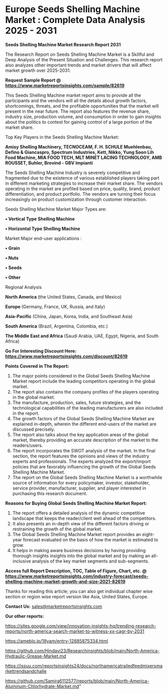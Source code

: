 # Europe Seeds Shelling Machine Market : Complete Data Analysis 2025 - 2031

<strong>Seeds Shelling Machine Market Research Report 2031</strong>

The Research Report on Seeds Shelling Machine Market is a Skillful and Deep Analysis of the Present Situation and Challenges. This research report also analyzes other important trends and market drivers that will affect market growth over 2025-2031.

<strong>Request Sample Report @ <a href=https://www.marketreportsinsights.com/sample/82619>https://www.marketreportsinsights.com/sample/82619</a></strong>

This Seeds Shelling Machine market report aims to provide all the participants and the vendors will all the details about growth factors, shortcomings, threats, and the profitable opportunities that the market will present in the near future. The report also features the revenue share, industry size, production volume, and consumption in order to gain insights about the politics to contest for gaining control of a large portion of the market share.

Top Key Players in the Seeds Shelling Machine Market:

<strong>Amisy Shelling Machinery, TECNOCEAM, F. H. SCHULE Muehlenbau, Defino & Giancaspro, Spectrum Industries, Kett, Nikko, Yung Soon Lih Food Machine, MIA FOOD TECH, MLT MINET LACING TECHNOLOGY, AMB ROUSSET, Buhler, Brovind - GBV Impianti</strong>

The Seeds Shelling Machine Industry is severely competitive and fragmented due to the existence of various established players taking part in different marketing strategies to increase their market share. The vendors operating in the market are profiled based on price, quality, brand, product differentiation, and product portfolio. The vendors are turning their focus increasingly on product customization through customer interaction.

Seeds Shelling Machine Market Major Types are:

<strong>• Vertical Type Shelling Machine

• Horizontal Type Shelling Machine</strong>

Market Major end-user applications :

<strong>• Grain

• Nuts

• Seeds

• Other</strong>

Regional Analysis

</u><strong><b>North America</b></strong> (the United States, Canada, and Mexico)

<strong><b>Europe </b></strong>(Germany, France, UK, Russia, and Italy)

<strong><b>Asia-Pacific</b></strong> (China, Japan, Korea, India, and Southeast Asia)

<strong><b>South America</b></strong> (Brazil, Argentina, Colombia, etc.)

<strong><b>The Middle East and Africa</b></strong> (Saudi Arabia, UAE, Egypt, Nigeria, and South Africa)

<strong>Go For Interesting Discount Here: <a href=https://www.marketreportsinsights.com/discount/82619>https://www.marketreportsinsights.com/discount/82619</a></strong>

<strong>Points Covered in The Report:</strong>
<ol>
  <li>The major points considered in the Global Seeds Shelling Machine Market report include the leading competitors operating in the global market.</li>
  <li>The report also contains the company profiles of the players operating in the global market.</li>
  <li>The manufacture, production, sales, future strategies, and the technological capabilities of the leading manufacturers are also included in the report.</li>
  <li>The growth factors of the Global Seeds Shelling Machine Market are explained in-depth, wherein the different end-users of the market are discussed precisely.</li>
  <li>The report also talks about the key application areas of the global market, thereby providing an accurate description of the market to the readers/users.</li>
  <li>The report incorporates the SWOT analysis of the market. In the final section, the report features the opinions and views of the industry experts and professionals. The experts analyzed the export/import policies that are favorably influencing the growth of the Global Seeds Shelling Machine Market.</li>
  <li>The report on the Global Seeds Shelling Machine Market is a worthwhile source of information for every policymaker, investor, stakeholder, service provider, manufacturer, supplier, and player interested in purchasing this research document.</li>
</ol>
<strong>Reasons for Buying Global Seeds Shelling Machine Market Report:</strong>

<ol>
  <li>The report offers a detailed analysis of the dynamic competitive landscape that keeps the reader/client well ahead of the competitors.</li>
  <li>It also presents an in-depth view of the different factors driving or restraining the growth of the global market.</li>
  <li>The Global Seeds Shelling Machine Market report provides an eight-year forecast evaluated on the basis of how the market is estimated to grow.</li>
  <li>It helps in making aware business decisions by having providing thorough insights insights into the global market and by making an all-inclusive analysis of the key market segments and sub-segments.</li>
</ol>
<strong>Access full Report Description, TOC, Table of Figure, Chart, etc. @ <a href=https://www.marketreportsinsights.com/industry-forecast/seeds-shelling-machine-market-growth-and-size-2021-82619>https://www.marketreportsinsights.com/industry-forecast/seeds-shelling-machine-market-growth-and-size-2021-82619</a></strong>


Thanks for reading this article; you can also get individual chapter wise section or region wise report version like Asia, United States, Europe.

<strong>Contact Us:</strong>
sales@marketreportsinsights.com

<strong>Our other reports:</strong>

<a href=https://sites.google.com/view/innovation-insights-hq/trending-research-reports/north-america-search-market-to-witness-xx-cagr-by-2031>https://sites.google.com/view/innovation-insights-hq/trending-research-reports/north-america-search-market-to-witness-xx-cagr-by-2031</a>

<a href=https://ameblo.jp/18yam/entry-12885875334.html>https://ameblo.jp/18yam/entry-12885875334.html</a>

<a href=https://github.com/Hindavi23/Researchinsights/blob/main/North-America-Hydraulic-Grease-Market.md>https://github.com/Hindavi23/Researchinsights/blob/main/North-America-Hydraulic-Grease-Market.md</a>

<a href=https://issuu.com/reportsinsights24/docs/northamericatrailedfeedmixersmarkettrendsandchalle>https://issuu.com/reportsinsights24/docs/northamericatrailedfeedmixersmarkettrendsandchalle</a>

<a href=https://github.com/Samira6112577/reports/blob/main/North-America-Aluminum-Chlorhydrate-Market.md>https://github.com/Samira6112577/reports/blob/main/North-America-Aluminum-Chlorhydrate-Market.md</a>"
